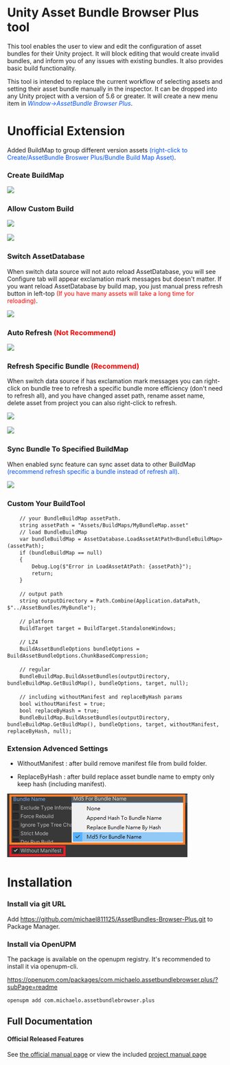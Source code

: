 # Unity Asset Bundle Browser Plus tool

This tool enables the user to view and edit the configuration of asset bundles for their Unity project.  It will block editing that would create invalid bundles, and inform you of any issues with existing bundles.  It also provides basic build functionality.

This tool is intended to replace the current workflow of selecting assets and setting their asset bundle manually in the inspector.  It can be dropped into any Unity project with a version of 5.6 or greater.  It will create a new menu item in <font color=#0050FF>*Window->AssetBundle Browser Plus*</font>.  

# Unofficial Extension
Added BuildMap to group different version assets <font color=#0050FF>(right-click to Create/AssetBundle Broswer Plus/Bundle Build Map Asset)</font>.

### Create BuildMap

![](https://github.com/michael811125/AssetBundles-Browser-Plus/blob/master/Documentation/images/desc_img_1.png)

### Allow Custom Build

![](https://github.com/michael811125/AssetBundles-Browser-Plus/blob/master/Documentation/images/desc_img_2.png)

![](https://github.com/michael811125/AssetBundles-Browser-Plus/blob/master/Documentation/images/desc_img_3.png)

### Switch AssetDatabase

When switch data source will not auto reload AssetDatabase, you will see Configure tab will appear exclamation mark messages but doesn't matter. If you want reload AssetDatabase by build map, you just manual press refresh button in left-top <font color=#FF0000>(If you have many assets will take a long time for reloading)</font>.

![](https://github.com/michael811125/AssetBundles-Browser-Plus/blob/master/Documentation/images/desc_img_4.png)

### Auto Refresh <font color=#FF0000>(Not Recommend)</font>

![](https://github.com/michael811125/AssetBundles-Browser-Plus/blob/master/Documentation/images/desc_img_5.png)

### Refresh Specific Bundle <font color=#FF0000>(Recommend)</font>

When switch data source if has exclamation mark messages you can right-click on bundle tree to refresh a specific bundle more efficiency (don't need to refresh all), and you have changed asset path, rename asset name, delete asset from project you can also right-click to refresh.

![](https://github.com/michael811125/AssetBundles-Browser-Plus/blob/master/Documentation/images/desc_img_6.png)

![](https://github.com/michael811125/AssetBundles-Browser-Plus/blob/master/Documentation/images/desc_img_7.png)

### Sync Bundle To Specified BuildMap

When enabled sync feature can sync asset data to other BuildMap <font color=#0050FF>(recommend refresh specific a bundle instead of refresh all)</font>.

![](https://github.com/michael811125/AssetBundles-Browser-Plus/blob/master/Documentation/images/desc_img_8.gif)

### Custom Your BuildTool

```
    // your BundleBuildMap assetPath.
    string assetPath = "Assets/BuildMaps/MyBundleMap.asset"
    // load BundleBuildMap
    var bundleBuildMap = AssetDatabase.LoadAssetAtPath<BundleBuildMap>(assetPath);
    if (bundleBuildMap == null)
    {
        Debug.Log($"Error in LoadAssetAtPath: {assetPath}");
        return;
    }
	
    // output path
    string outputDirectory = Path.Combine(Application.dataPath, $"../AssetBundles/MyBundle");
	
    // platform
    BuildTarget target = BuildTarget.StandaloneWindows;
	
    // LZ4
    BuildAssetBundleOptions bundleOptions = BuildAssetBundleOptions.ChunkBasedCompression;
    
	// regular
    BundleBuildMap.BuildAssetBundles(outputDirectory, bundleBuildMap.GetBuildMap(), bundleOptions, target, null);
    
    // including withoutManifest and replaceByHash params
    bool withoutManifest = true;
    bool replaceByHash = true;
    BundleBuildMap.BuildAssetBundles(outputDirectory, bundleBuildMap.GetBuildMap(), bundleOptions, target, withoutManifest, replaceByHash, null);
```

### Extension Advenced Settings

- WithoutManifest : after build remove manifest file from build folder.

- ReplaceByHash : after build replace asset bundle name to empty only keep hash (including manifest).

![](https://github.com/michael811125/AssetBundles-Browser-Plus/blob/master/Documentation/images/desc_img_9.png)

# Installation
### Install via git URL
Add https://github.com/michael811125/AssetBundles-Browser-Plus.git to Package Manager.

### Install via OpenUPM
The package is available on the openupm registry. It's recommended to install it via openupm-cli.

https://openupm.com/packages/com.michaelo.assetbundlebrowser.plus/?subPage=readme

```
openupm add com.michaelo.assetbundlebrowser.plus
```

## Full Documentation
#### Official Released Features
See [the official manual page](https://docs.unity3d.com/Manual/AssetBundles-Browser.html) or view the included [project manual page](Documentation/com.unity.assetbundlebrowser.md)